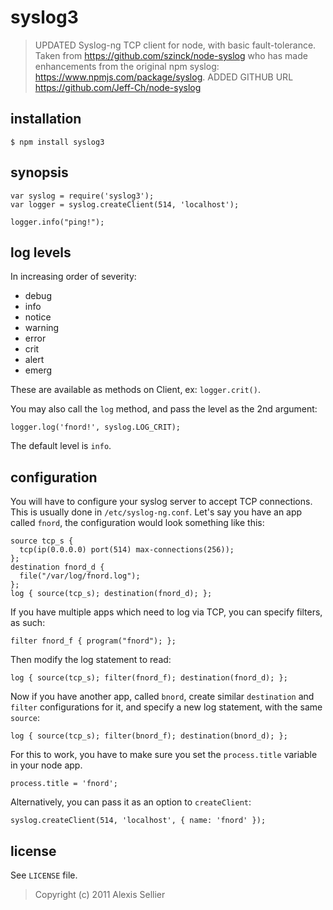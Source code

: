 
syslog3
===========

> UPDATED Syslog-ng TCP client for node, with basic fault-tolerance.
> Taken from https://github.com/szinck/node-syslog who has made enhancements from the original npm syslog: https://www.npmjs.com/package/syslog.
> ADDED GITHUB URL https://github.com/Jeff-Ch/node-syslog

installation
------------

    $ npm install syslog3

synopsis
--------

    var syslog = require('syslog3');
    var logger = syslog.createClient(514, 'localhost');

    logger.info("ping!");

log levels
----------

In increasing order of severity:

- debug
- info
- notice
- warning
- error
- crit
- alert
- emerg

These are available as methods on Client, ex: `logger.crit()`.

You may also call the `log` method, and pass the level as the 2nd argument:

    logger.log('fnord!', syslog.LOG_CRIT);

The default level is `info`.

configuration
-------------

You will have to configure your syslog server to accept TCP connections.
This is usually done in `/etc/syslog-ng.conf`. Let's say you have an app called `fnord`,
the configuration would look something like this:

    source tcp_s {
      tcp(ip(0.0.0.0) port(514) max-connections(256));
    };
    destination fnord_d {
      file("/var/log/fnord.log");
    };
    log { source(tcp_s); destination(fnord_d); };

If you have multiple apps which need to log via TCP, you can specify filters, as such:

    filter fnord_f { program("fnord"); };

Then modify the log statement to read:

    log { source(tcp_s); filter(fnord_f); destination(fnord_d); };

Now if you have another app, called `bnord`, create similar `destination` and `filter` configurations for it,
and specify a new log statement, with the same `source`:

    log { source(tcp_s); filter(bnord_f); destination(bnord_d); };

For this to work, you have to make sure you set the `process.title` variable in your node app.

    process.title = 'fnord';

Alternatively, you can pass it as an option to `createClient`:

    syslog.createClient(514, 'localhost', { name: 'fnord' });

license
-------

See `LICENSE` file.

> Copyright (c) 2011 Alexis Sellier

